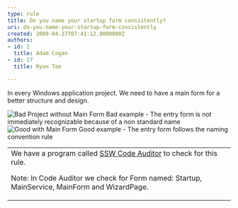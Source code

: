 ```yaml
---
type: rule
title: Do you name your startup form consistently?
uri: do-you-name-your-startup-form-consistently
created: 2009-04-27T07:41:12.0000000Z
authors:
- id: 1
  title: Adam Cogan
- id: 17
  title: Ryan Tee

---
```




<span class='intro'> In every Windows application project. We need to have a main form for a better structure and design. 
 </span>


  <img class="ms-rteCustom-ImageArea" alt="Bad Project without Main Form" src="/SoftwareDevelopment/RulesToBetterDotNETProjects/PublishingImages/BadMainForm.gif" /> <span class="ms-rteCustom-FigureBad">Bad example - The entry form is not immediately recognizable because of a non standard name </span><img class="ms-rteCustom-ImageArea" alt="Good with Main Form" src="/SoftwareDevelopment/RulesToBetterDotNETProjects/PublishingImages/GoodMainForm.gif" /> <span class="ms-rteCustom-FigureGood">Good example - The entry form follows the naming convention rule </span>
<table class="clsSSWProductTable" summary="Code Auditor">
    <tbody>
        <tr>
            <td>We have a program called <a href="http&#58;//www.ssw.com.au/ssw/CodeAuditor/Default.aspx#VBMainForm">SSW Code Auditor</a> to check for this rule.
            <p>Note&#58; In Code Auditor we check for Form named&#58; Startup, MainService, MainForm and WizardPage.</p>
            </td>
        </tr>
    </tbody>
</table>



